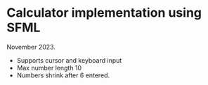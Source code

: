 # Calculator implementation using SFML

November 2023.

* Supports cursor and keyboard input
* Max number length 10
* Numbers shrink after 6 entered.
